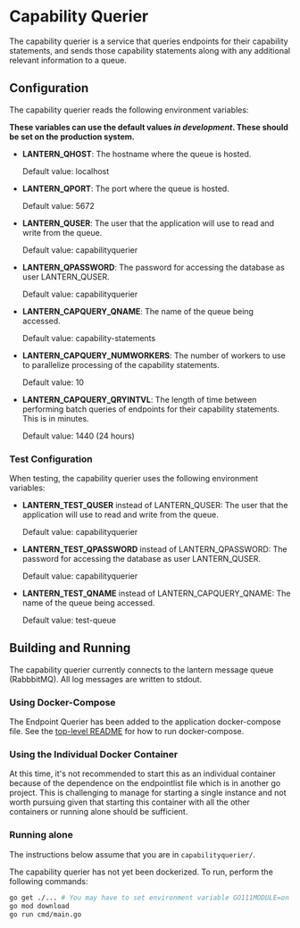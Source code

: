 # Capability Querier

The capability querier is a service that queries endpoints for their capability statements, and sends those capability statements along with any additional relevant information to a queue.

## Configuration
The capability querier reads the following environment variables:

**These variables can use the default values *in development*. These should be set on the production system.**

* **LANTERN_QHOST**: The hostname where the queue is hosted.

  Default value: localhost

* **LANTERN_QPORT**: The port where the queue is hosted.

  Default value: 5672

* **LANTERN_QUSER**: The user that the application will use to read and write from the queue.

  Default value: capabilityquerier

* **LANTERN_QPASSWORD**: The password for accessing the database as user LANTERN_QUSER.

  Default value: capabilityquerier

* **LANTERN_CAPQUERY_QNAME**: The name of the queue being accessed.

  Default value: capability-statements

* **LANTERN_CAPQUERY_NUMWORKERS**: The number of workers to use to parallelize processing of the capability statements.

  Default value: 10

* **LANTERN_CAPQUERY_QRYINTVL**: The length of time between performing batch queries of endpoints for their capability statements. This is in minutes.

  Default value: 1440 (24 hours)

### Test Configuration

When testing, the capability querier uses the following environment variables:

* **LANTERN_TEST_QUSER** instead of LANTERN_QUSER: The user that the application will use to read and write from the queue.

  Default value: capabilityquerier

* **LANTERN_TEST_QPASSWORD** instead of LANTERN_QPASSWORD: The password for accessing the database as user LANTERN_QUSER.

  Default value: capabilityquerier

* **LANTERN_TEST_QNAME** instead of LANTERN_CAPQUERY_QNAME: The name of the queue being accessed.

  Default value: test-queue

## Building and Running

The capability querier currently connects to the lantern message queue (RabbbitMQ). All log messages are written to stdout.

### Using Docker-Compose

The Endpoint Querier has been added to the application docker-compose file. See the [top-level README](../README.md) for how to run docker-compose.

### Using the Individual Docker Container

At this time, it's not recommended to start this as an individual container because of the dependence on the endpointlist file which is in another go project. This is challenging to manage for starting a single instance and not worth pursuing given that starting this container with all the other containers or running alone should be sufficient.

### Running alone

The instructions below assume that you are in `capabilityquerier/`.

The capability querier has not yet been dockerized. To run, perform the following commands:

```bash
go get ./... # You may have to set environment variable GO111MODULE=on
go mod download
go run cmd/main.go
```